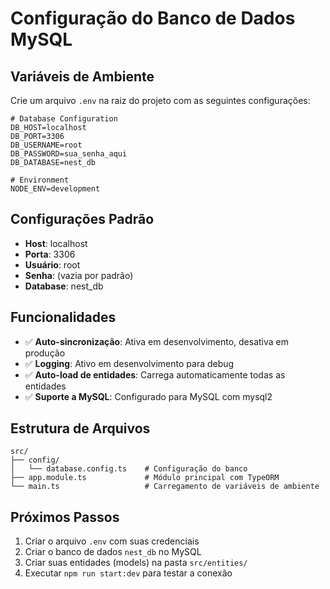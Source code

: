 # Configuração do Banco de Dados MySQL

## Variáveis de Ambiente

Crie um arquivo `.env` na raiz do projeto com as seguintes configurações:

```env
# Database Configuration
DB_HOST=localhost
DB_PORT=3306
DB_USERNAME=root
DB_PASSWORD=sua_senha_aqui
DB_DATABASE=nest_db

# Environment
NODE_ENV=development
```

## Configurações Padrão

- **Host**: localhost
- **Porta**: 3306
- **Usuário**: root
- **Senha**: (vazia por padrão)
- **Database**: nest_db

## Funcionalidades

- ✅ **Auto-sincronização**: Ativa em desenvolvimento, desativa em produção
- ✅ **Logging**: Ativo em desenvolvimento para debug
- ✅ **Auto-load de entidades**: Carrega automaticamente todas as entidades
- ✅ **Suporte a MySQL**: Configurado para MySQL com mysql2

## Estrutura de Arquivos

```
src/
├── config/
│   └── database.config.ts    # Configuração do banco
├── app.module.ts             # Módulo principal com TypeORM
└── main.ts                   # Carregamento de variáveis de ambiente
```

## Próximos Passos

1. Criar o arquivo `.env` com suas credenciais
2. Criar o banco de dados `nest_db` no MySQL
3. Criar suas entidades (models) na pasta `src/entities/`
4. Executar `npm run start:dev` para testar a conexão
